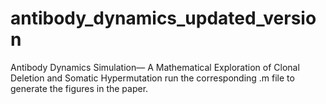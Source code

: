 # antibody_dynamics_updated_version
Antibody Dynamics Simulation— A Mathematical Exploration of Clonal Deletion and Somatic Hypermutation
run the corresponding .m file to generate the figures in the paper.
